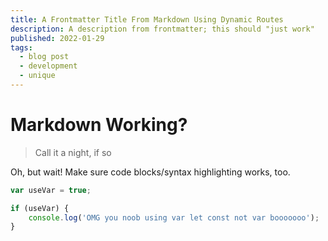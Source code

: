 ```yaml
---
title: A Frontmatter Title From Markdown Using Dynamic Routes
description: A description from frontmatter; this should "just work"
published: 2022-01-29
tags:
  - blog post
  - development
  - unique
---
```


# Markdown Working?

> Call it a night, if so

Oh, but wait! Make sure code blocks/syntax highlighting works, too.

```js
var useVar = true;

if (useVar) {
	console.log('OMG you noob using var let const not var booooooo');
}
```
